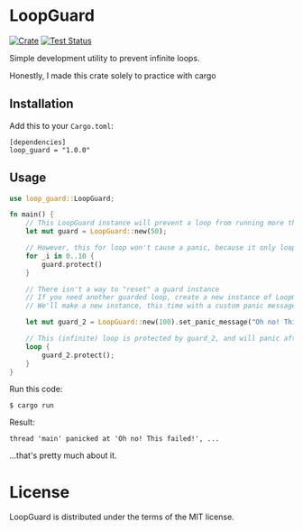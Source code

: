 # LoopGuard

[![Crate](https://img.shields.io/crates/v/loop-guard.svg)](https://crates.io/crates/loop-guard)
[![Test Status](https://github.com/nbry/loop-guard/actions/workflows/test-status.yml/badge.svg)](https://github.com/nbry/loop-guard/actions/workflows/test-status.yml)

Simple development utility to prevent infinite loops.

Honestly, I made this crate solely to practice with cargo

## Installation

Add this to your `Cargo.toml`:

```
[dependencies]
loop_guard = "1.0.0"
```

## Usage

```rust
use loop_guard::LoopGuard;

fn main() {
    // This LoopGuard instance will prevent a loop from running more than 50 times.
    let mut guard = LoopGuard::new(50);

    // However, this for loop won't cause a panic, because it only loops 10 times.
    for _i in 0..10 {
        guard.protect()
    }

    // There isn't a way to "reset" a guard instance
    // If you need another guarded loop, create a new instance of LoopGuard
    // We'll make a new instance, this time with a custom panic message

    let mut guard_2 = LoopGuard::new(100).set_panic_message("Oh no! This failed!");

    // This (infinite) loop is protected by guard_2, and will panic after 100 runs
    loop {
        guard_2.protect();
    }
}
```

Run this code:
```
$ cargo run
```

Result:
```
thread 'main' panicked at 'Oh no! This failed!', ...
```

...that's pretty much about it.

# License

LoopGuard is distributed under the terms of the MIT license.

